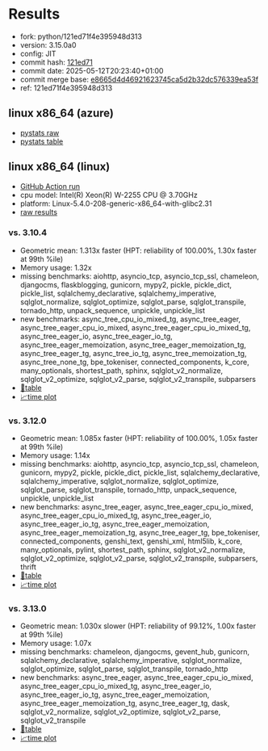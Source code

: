 # Results

- fork: python/121ed71f4e395948d313
- version: 3.15.0a0
- config: JIT
- commit hash: [121ed71](https://github.com/python/cpython/commit/121ed71)
- commit date: 2025-05-12T20:23:40+01:00
- commit merge base: [e8665d4d46921623745ca5d2b32dc576339ea53f](https://github.com/python/cpython/commit/e8665d4d46921623745ca5d2b32dc576339ea53f)
- ref: 121ed71f4e395948d313

## linux x86_64 (azure)

- [pystats raw](bm-20250512-azure-x86_64-python-121ed71f4e395948d313-3.15.0a0-121ed71-pystats.json)
- [pystats table](bm-20250512-azure-x86_64-python-121ed71f4e395948d313-3.15.0a0-121ed71-pystats.md)

## linux x86_64 (linux)

- [GitHub Action run](https://github.com/faster-cpython/benchmarking/actions/runs/14983268693)
- cpu model: Intel(R) Xeon(R) W-2255 CPU @ 3.70GHz
- platform: Linux-5.4.0-208-generic-x86_64-with-glibc2.31
- [raw results](bm-20250512-linux-x86_64-python-121ed71f4e395948d313-3.15.0a0-121ed71.json)

### vs. 3.10.4

- Geometric mean: 1.313x faster (HPT: reliability of 100.00%, 1.30x faster at 99th %ile)
- Memory usage: 1.32x
- missing benchmarks: aiohttp, asyncio_tcp, asyncio_tcp_ssl, chameleon, djangocms, flaskblogging, gunicorn, mypy2, pickle, pickle_dict, pickle_list, sqlalchemy_declarative, sqlalchemy_imperative, sqlglot_normalize, sqlglot_optimize, sqlglot_parse, sqlglot_transpile, tornado_http, unpack_sequence, unpickle, unpickle_list
- new benchmarks: async_tree_cpu_io_mixed_tg, async_tree_eager, async_tree_eager_cpu_io_mixed, async_tree_eager_cpu_io_mixed_tg, async_tree_eager_io, async_tree_eager_io_tg, async_tree_eager_memoization, async_tree_eager_memoization_tg, async_tree_eager_tg, async_tree_io_tg, async_tree_memoization_tg, async_tree_none_tg, bpe_tokeniser, connected_components, k_core, many_optionals, shortest_path, sphinx, sqlglot_v2_normalize, sqlglot_v2_optimize, sqlglot_v2_parse, sqlglot_v2_transpile, subparsers
- [📄table](bm-20250512-linux-x86_64-python-121ed71f4e395948d313-3.15.0a0-121ed71-vs-3.10.4.md)
- [📈time plot](bm-20250512-linux-x86_64-python-121ed71f4e395948d313-3.15.0a0-121ed71-vs-3.10.4.svg)

### vs. 3.12.0

- Geometric mean: 1.085x faster (HPT: reliability of 100.00%, 1.05x faster at 99th %ile)
- Memory usage: 1.14x
- missing benchmarks: aiohttp, asyncio_tcp, asyncio_tcp_ssl, chameleon, gunicorn, mypy2, pickle, pickle_dict, pickle_list, sqlalchemy_declarative, sqlalchemy_imperative, sqlglot_normalize, sqlglot_optimize, sqlglot_parse, sqlglot_transpile, tornado_http, unpack_sequence, unpickle, unpickle_list
- new benchmarks: async_tree_eager, async_tree_eager_cpu_io_mixed, async_tree_eager_cpu_io_mixed_tg, async_tree_eager_io, async_tree_eager_io_tg, async_tree_eager_memoization, async_tree_eager_memoization_tg, async_tree_eager_tg, bpe_tokeniser, connected_components, genshi_text, genshi_xml, html5lib, k_core, many_optionals, pylint, shortest_path, sphinx, sqlglot_v2_normalize, sqlglot_v2_optimize, sqlglot_v2_parse, sqlglot_v2_transpile, subparsers, thrift
- [📄table](bm-20250512-linux-x86_64-python-121ed71f4e395948d313-3.15.0a0-121ed71-vs-3.12.0.md)
- [📈time plot](bm-20250512-linux-x86_64-python-121ed71f4e395948d313-3.15.0a0-121ed71-vs-3.12.0.svg)

### vs. 3.13.0

- Geometric mean: 1.030x slower (HPT: reliability of 99.12%, 1.00x faster at 99th %ile)
- Memory usage: 1.07x
- missing benchmarks: chameleon, djangocms, gevent_hub, gunicorn, sqlalchemy_declarative, sqlalchemy_imperative, sqlglot_normalize, sqlglot_optimize, sqlglot_parse, sqlglot_transpile, tornado_http
- new benchmarks: async_tree_eager, async_tree_eager_cpu_io_mixed, async_tree_eager_cpu_io_mixed_tg, async_tree_eager_io, async_tree_eager_io_tg, async_tree_eager_memoization, async_tree_eager_memoization_tg, async_tree_eager_tg, dask, sqlglot_v2_normalize, sqlglot_v2_optimize, sqlglot_v2_parse, sqlglot_v2_transpile
- [📄table](bm-20250512-linux-x86_64-python-121ed71f4e395948d313-3.15.0a0-121ed71-vs-3.13.0.md)
- [📈time plot](bm-20250512-linux-x86_64-python-121ed71f4e395948d313-3.15.0a0-121ed71-vs-3.13.0.svg)

